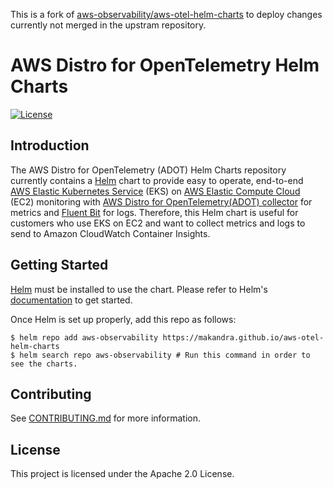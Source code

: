This is a fork of [aws-observability/aws-otel-helm-charts](https://github.com/aws-observability/aws-otel-helm-charts) to deploy changes currently not merged in the upstram repository.

# AWS Distro for OpenTelemetry Helm Charts
[![License](https://img.shields.io/badge/License-Apache%202.0-blue.svg)](https://opensource.org/licenses/Apache-2.0)

## Introduction
The AWS Distro for OpenTelemetry (ADOT) Helm Charts repository currently contains a [Helm](https://helm.sh/) chart to provide easy to operate, end-to-end  [AWS Elastic Kubernetes Service](https://aws.amazon.com/eks/) (EKS) on [AWS Elastic Compute Cloud](https://aws.amazon.com/ec2/) (EC2) monitoring with [AWS Distro for OpenTelemetry(ADOT) collector](https://docs.aws.amazon.com/AmazonCloudWatch/latest/monitoring/Container-Insights-EKS-otel.html) for metrics and [Fluent Bit](https://docs.aws.amazon.com/AmazonCloudWatch/latest/monitoring/Container-Insights-setup-logs-FluentBit.html) for logs.
Therefore, this Helm chart is useful for customers who use EKS on EC2 and want to collect metrics and logs to send to Amazon CloudWatch Container Insights.

## Getting Started

[Helm](https://helm.sh/) must be installed to use the chart. Please refer to Helm's [documentation](https://helm.sh/docs/) to get started.

Once Helm is set up properly, add this repo as follows:
```console
$ helm repo add aws-observability https://makandra.github.io/aws-otel-helm-charts
$ helm search repo aws-observability # Run this command in order to see the charts.
```

## Contributing

See [CONTRIBUTING.md](CONTRIBUTING.md) for more information.

## License

This project is licensed under the Apache 2.0 License.
